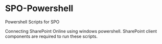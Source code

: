 # SPO-Powershell
Powershell Scripts for SPO

Connecting SharePoint Online using windows powershell. SharePoint client components are required to run these scripts.
